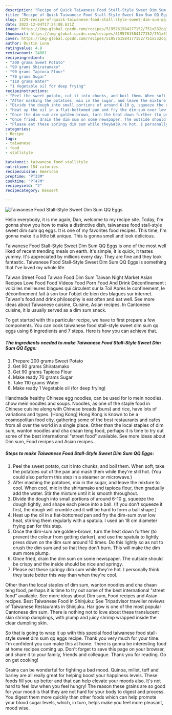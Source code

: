 ```yaml
---
description: "Recipe of Quick Taiwanese Food Stall-Style Sweet Dim Sum QQ Eggs"
title: "Recipe of Quick Taiwanese Food Stall-Style Sweet Dim Sum QQ Eggs"
slug: 1229-recipe-of-quick-taiwanese-food-stall-style-sweet-dim-sum-qq-eggs
date: 2022-12-04T17:24:08.621Z
image: https://img-global.cpcdn.com/recipes/5195761584177152/751x532cq70/taiwanese-food-stall-style-sweet-dim-sum-qq-eggs-recipe-main-photo.jpg
thumbnail: https://img-global.cpcdn.com/recipes/5195761584177152/751x532cq70/taiwanese-food-stall-style-sweet-dim-sum-qq-eggs-recipe-main-photo.jpg
cover: https://img-global.cpcdn.com/recipes/5195761584177152/751x532cq70/taiwanese-food-stall-style-sweet-dim-sum-qq-eggs-recipe-main-photo.jpg
author: Dustin Luna
ratingvalue: 4.9
reviewcount: 24801
recipeingredient:
- "200 grams Sweet Potato"
- "90 grams Shiratamako"
- "90 grams Tapioca Flour"
- "70 grams Sugar"
- "110 grams Water"
- "1 Vegetable oil for deep frying"
recipeinstructions:
- "Peel the sweet potato, cut it into chunks, and boil them. When soft, take the potatoes out of the pan and mash them while they&#39;re still hot. (You could also perform this step in a steamer or microwave.)"
- "After mashing the potatoes, mix in the sugar, and leave the mixture to cool. When cool, mix in the shirtamako and tapioca flour, then gradually add the water. Stir the mixture until it is smooth throughout."
- "Divide the dough into small portions of around 6-10 g, squeeze the dough tightly, and shape each piece into a ball. (If you don&#39;t squeeze it first, the dough will crumble and it will be hard to form a ball shape.)"
- "Heat up the oil in a flat-bottomed pan and fry the dim-sum over low heat, stirring them regularly with a spatula. I used an 18 cm diameter frying pan for this step."
- "Once the dim-sum are golden-brown, turn the heat down further (to prevent the colour from getting darker), and use the spatula to lightly press down on the dim sum around 10 times. Do this lightly so as not to crush the dim sum and so that they don&#39;t burn. This will make the dim sum more plump."
- "Once fried, drain the dim sum on some newspaper. The outside should be crispy and the inside should be nice and springy."
- "Please eat these springy dim sum while they&#39;re hot. I personally think they taste better this way than when they&#39;re cool."
categories:
- Recipe
tags:
- taiwanese
- food
- stallstyle

katakunci: taiwanese food stallstyle 
nutrition: 154 calories
recipecuisine: American
preptime: "PT33M"
cooktime: "PT47M"
recipeyield: "2"
recipecategory: Dessert

---
```



![Taiwanese Food Stall-Style Sweet Dim Sum QQ Eggs](https://img-global.cpcdn.com/recipes/5195761584177152/751x532cq70/taiwanese-food-stall-style-sweet-dim-sum-qq-eggs-recipe-main-photo.jpg)

Hello everybody, it is me again, Dan, welcome to my recipe site. Today, I'm gonna show you how to make a distinctive dish, taiwanese food stall-style sweet dim sum qq eggs. It is one of my favorites food recipes. This time, I'm gonna make it a little bit unique. This is gonna smell and look delicious.

Taiwanese Food Stall-Style Sweet Dim Sum QQ Eggs is one of the most well liked of recent trending meals on earth. It's simple, it is quick, it tastes yummy. It's appreciated by millions every day. They are fine and they look fantastic. Taiwanese Food Stall-Style Sweet Dim Sum QQ Eggs is something that I've loved my whole life.

Taiwan Street Food Taiwan Food Dim Sum Taiwan Night Market Asian Recipes Love Food Food Videos Food Porn Food And Drink Déconfinement : voici les meilleures blagues qui circulent sur la Toil Après le confinement, le déconfinement fait à son tour l&#39;objet de bien des blagues sur internet. Taiwan&#39;s food and drink philosophy is eat often and eat well. See more ideas about Taiwanese cuisine, Cuisine, Asian recipes. In Cantonese cuisine, it is usually served as a dim sum snack.


To get started with this particular recipe, we have to first prepare a few components. You can cook taiwanese food stall-style sweet dim sum qq eggs using 6 ingredients and 7 steps. Here is how you can achieve that.

<!--inarticleads1-->

##### The ingredients needed to make Taiwanese Food Stall-Style Sweet Dim Sum QQ Eggs:

1. Prepare 200 grams Sweet Potato
1. Get 90 grams Shiratamako
1. Get 90 grams Tapioca Flour
1. Make ready 70 grams Sugar
1. Take 110 grams Water
1. Make ready 1 Vegetable oil (for deep frying)


Handmade healthy Chinese egg noodles, can be used for lo mein noodles, chow mein noodles and soups. Noodles, as one of the staple food in Chinese cuisine along with Chinese breads (buns) and rice, have lots of variations and types. [Hong Kong] Hong Kong is known to be a cosmopolitan food city, gathering some of the best restaurants and cafes from all over the world in a single place. Other than the local staples of dim sum, wanton noodles and cha chaan teng food, perhaps it is time to try out some of the best international &#34;street food&#34; available. See more ideas about Dim sum, Food recipes and Asian recipes. 

<!--inarticleads2-->

##### Steps to make Taiwanese Food Stall-Style Sweet Dim Sum QQ Eggs:

1. Peel the sweet potato, cut it into chunks, and boil them. When soft, take the potatoes out of the pan and mash them while they&#39;re still hot. (You could also perform this step in a steamer or microwave.)
1. After mashing the potatoes, mix in the sugar, and leave the mixture to cool. When cool, mix in the shirtamako and tapioca flour, then gradually add the water. Stir the mixture until it is smooth throughout.
1. Divide the dough into small portions of around 6-10 g, squeeze the dough tightly, and shape each piece into a ball. (If you don&#39;t squeeze it first, the dough will crumble and it will be hard to form a ball shape.)
1. Heat up the oil in a flat-bottomed pan and fry the dim-sum over low heat, stirring them regularly with a spatula. I used an 18 cm diameter frying pan for this step.
1. Once the dim-sum are golden-brown, turn the heat down further (to prevent the colour from getting darker), and use the spatula to lightly press down on the dim sum around 10 times. Do this lightly so as not to crush the dim sum and so that they don&#39;t burn. This will make the dim sum more plump.
1. Once fried, drain the dim sum on some newspaper. The outside should be crispy and the inside should be nice and springy.
1. Please eat these springy dim sum while they&#39;re hot. I personally think they taste better this way than when they&#39;re cool.


Other than the local staples of dim sum, wanton noodles and cha chaan teng food, perhaps it is time to try out some of the best international &#34;street food&#34; available. See more ideas about Dim sum, Food recipes and Asian recipes. Best Taiwanese Food in Shinjuku: See Tripadvisor traveller reviews of Taiwanese Restaurants in Shinjuku. Har gow is one of the most popular Cantonese dim sum. There is nothing not to love about these translucent skin shrimp dumplings, with plump and juicy shrimp wrapped inside the clear dumpling skin. 

So that is going to wrap it up with this special food taiwanese food stall-style sweet dim sum qq eggs recipe. Thank you very much for your time. I'm confident you can make this at home. There is gonna be interesting food at home recipes coming up. Don't forget to save this page on your browser, and share it to your family, friends and colleague. Thank you for reading. Go on get cooking!

Grains can be wonderful for fighting a bad mood. Quinoa, millet, teff and barley are all really great for helping boost your happiness levels. These foods fill you up better and that can help elevate your moods also. It's not hard to feel low when you feel hungry! The reason these grains are so good for your mood is that they are not hard for your body to digest and process. You digest them more quickly than other foods which can help promote your blood sugar levels, which, in turn, helps make you feel more pleasant, mood wise.

